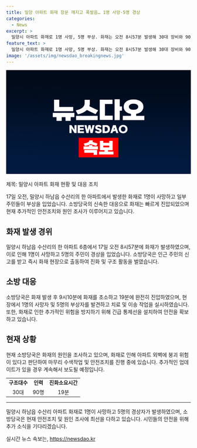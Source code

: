 ```yaml
---
title: 밀양 아파트 화재 창문 깨지고 폭발음… 1명 사망·5명 경상
categories:
  - News
excerpt: >
  밀양시 아파트 화재로 1명 사망, 5명 부상. 화재는 오전 8시57분 발생해 30대 장비와 90명 소방력이 19분에 진화. 6층 현관 인근에서 남성 1명 사망, 5명 부상. 외벽 붕괴 우려로 통제선 설치, 원인 조사 중. (출처: 뉴스1)
feature_text: >
  밀양시 아파트 화재로 1명 사망, 5명 부상. 화재는 오전 8시57분 발생해 30대 장비와 90명 소방력이 19분에 진화. 6층 현관 인근에서 남성 1명 사망, 5명 부상. 외벽 붕괴 우려로 통제선 설치, 원인 조사 중. (출처: 뉴스1)
image: '/assets/img/newsdao_breakingnews.jpg'
---
```


<p><img src="/assets/img/newsdao_breakingnews.jpg" alt="firstkoreanews 속보" /></p>

<p>제목: 밀양시 아파트 화재 현황 및 대응 조치</p>

<p data-ke-size="size16">17일 오전, 밀양시 하남읍 수산리의 한 아파트에서 발생한 화재로 1명이 사망하고 일부 주민들이 부상을 입었습니다. 소방당국의 신속한 대응으로 화재는 빠르게 진압되었으며 현재 추가적인 안전조치와 원인 조사가 이루어지고 있습니다.</p>

<h2 data-ke-size="size26">화재 발생 경위</h2>

<p data-ke-size="size16">밀양시 하남읍 수산리의 한 아파트 6층에서 17일 오전 8시57분에 화재가 발생하였으며, 이로 인해 1명이 사망하고 5명의 주민이 경상을 입었습니다. 소방당국은 인근 주민의 신고를 받고 즉시 화재 현장으로 출동하여 진화 및 구조 활동을 벌였습니다.</p>

<h2 data-ke-size="size26">소방 대응</h2>

<p data-ke-size="size16">소방당국은 화재 발생 후 9시10분에 화재를 초소하고 19분에 완전히 진압하였으며, 현장에서 1명의 사망자 및 5명의 부상자를 발견하고 치료 및 이송 작업을 실시하였습니다. 또한, 화재로 인한 추가적인 위험을 방지하기 위해 긴급 통제선을 설치하여 안전을 확보하고 있습니다.</p>

<h2 data-ke-size="size26">현재 상황</h2>

<p data-ke-size="size16">현재 소방당국은 화재의 원인을 조사하고 있으며, 화재로 인해 아파트 외벽에 붕괴 위험이 있다고 판단하여 마무리 수색작업 및 안전조치를 진행 중에 있습니다. 추가적인 업데이트가 있을 경우 계속해서 보도될 예정입니다.</p>

<table>
  <tr>
    <td style="text-align: center; height: 17px;"><b>구조대수</b></td>
    <td style="text-align: center; height: 17px;"><b>인력</b></td>
    <td style="text-align: center; height: 17px;"><b>진화소요시간</b></td>
  </tr>
  <tr>
    <td style="text-align: center; height: 17px;">30대</td>
    <td style="text-align: center; height: 17px;">90명</td>
    <td style="text-align: center; height: 17px;">19분</td>
  </tr>
</table>

<hr>

<p data-ke-size="size16">밀양시 하남읍 수산리 아파트 화재로 1명이 사망하고 5명의 경상자가 발생하였으며, 소방당국은 현재 안전조치 및 원인 조사에 최선을 다하고 있습니다. 시민들의 안전을 위해 추가 소식을 기다리겠습니다.</p>
실시간 뉴스 속보는, <a href="https://newsdao.kr" rel="dofollow">https://newsdao.kr</a>


